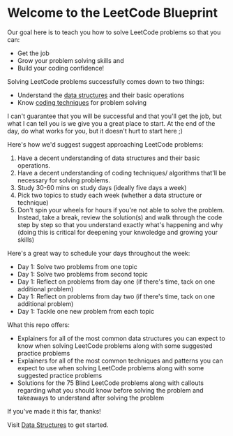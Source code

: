 # Welcome to the LeetCode Blueprint

Our goal here is to teach you how to solve LeetCode problems so that you can:

* Get the job
* Grow your problem solving skills and
* Build your coding confidence!

Solving LeetCode problems successfully comes down to two things:

* Understand the [data structures](../2.%20Data%20Structures/Data-Structures.md) and their basic operations
* Know [coding techniques](../3.%20Coding%20Techniques/Coding-Techniques-and-Patterns.md) for problem solving

I can't guarantee that you will be successful and that you'll get the job, but what I can tell you is we give you a great place to start. At the end of the day, do what works for you, but it doesn't hurt to start here ;)

Here's how we'd suggest suggest approaching LeetCode problems: 

1. Have a decent understanding of data structures and their basic operations. 
2. Have a decent understanding of coding techniques/ algorithms that'll be necessary for solving problems. 
3. Study 30-60 mins on study days (ideally five days a week)
4. Pick two topics to study each week (whether a data structure or technique)
5. Don't spin your wheels for hours if you're not able to solve the problem. Instead, take a break, review the solution(s) and walk through the code step by step so that you understand exactly what's happening and why (doing this is critical for deepening your knwoledge and growing your skills)

Here's a great way to schedule your days throughout the week:

* Day 1:  Solve two problems from one topic
* Day 1:  Solve two problems from second topic
* Day 1:  Reflect on problems from day one (if there's time, tack on one additional problem)
* Day 1:  Reflect on problems from day two (if there's time, tack on one additional problem)
* Day 1:  Tackle one new problem from each topic

What this repo offers:

* Explainers for all of the most common data structures you can expect to know when solving LeetCode problems along with some suggested practice problems
* Explainers for all of the most common techniques and patterns you can expect to use when solving LeetCode problems along with some suggested practice problems
* Solutions for the 75 Blind LeetCode problems along with callouts regarding what you should know before solving the problem and takeaways to understand after solving the problem 

If you've made it this far, thanks! 

Visit [Data Structures](../2.%20Data%20Structures/Data-Structures.md) to get started.
